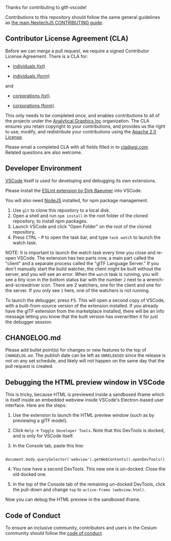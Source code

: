 Thanks for contributing to gltf-vscode!

Contributions to this repository should follow the same general guidelines as [the main NextechJS CONTRIBUTING guide](https://github.com/NextechGS/NextechJS/blob/master/CONTRIBUTING.md).

## Contributor License Agreement (CLA)

Before we can merge a pull request, we require a signed Contributor License Agreement.  There is a CLA for:

* [individuals (txt)](https://github.com/AnalyticalGraphicsInc/cesium/blob/master/Documentation/Contributors/CLAs/individual-cla-agi-v1.0.txt) 
- [individuals (form)](https://docs.google.com/forms/d/e/1FAIpQLScU-yvQdcdjCFHkNXwdNeEXx5Qhu45QXuWX_uF5qiLGFSEwlA/viewform) 

and
* [corporations (txt)](https://github.com/AnalyticalGraphicsInc/cesium/blob/master/Documentation/Contributors/CLAs/corporate-cla-agi-v1.0.txt).
- [corporations (form)](https://docs.google.com/forms/d/e/1FAIpQLSeYEaWlBl1tQEiegfHMuqnH9VxyfgXGyIw13C2sN7Fj3J3GVA/viewform).

This only needs to be completed once, and enables contributions to all of the projects under the [Analytical Graphics Inc](https://github.com/AnalyticalGraphicsInc) organization.  The CLA ensures you retain copyright to your contributions, and provides us the right to use, modify, and redistribute your contributions using the [Apache 2.0 License](LICENSE.md).

Please email a completed CLA with all fields filled in to [cla@agi.com](mailto:cla@agi.com).  Related questions are also welcome.

## Developer Environment

[VSCode](https://code.visualstudio.com/) itself is used for developing and debugging its own extensions.

Please install the [ESLint extension by Dirk Baeumer](https://marketplace.visualstudio.com/items?itemName=dbaeumer.vscode-eslint) into VSCode.

You will also need [NodeJS](https://nodejs.org/en/) installed, for npm package management.

1. Use `git` to clone this repository to a local disk.
2. Open a shell and run `npm install` in the root folder of the cloned repository, to install npm packages.
3. Launch VSCode and click "Open Folder" on the root of the cloned repository.
4. Press <kbd>CTRL</kbd> - <kbd>P</kbd> to open the task bar, and type `task watch` to launch the watch task.

NOTE: It is important to launch the watch task every time you close and re-open VSCode.  The extension has two parts now,
a main part called the "client" and a separate process called the "glTF Language Server."  If you don't
manually start the build watcher, the client might be built without the server, and you will see an error.  When the `watch`
task is running, you will see a tiny icon in the bottom status bar with the number `2` next to a wrench-and-screwdriver
icon.  There are 2 watchers, one for the client and one for the server.  If you only see `1` here, one of the watchers
is not running.

To launch the debugger, press <kbd>F5</kbd>.  This will open a second copy of VSCode, with a built-from-source version of
the extension installed.  If you already have the glTF extension from the marketplace installed, there will be an info message
letting you know that the built version has overwritten it for just the debugger session.

## CHANGELOG.md

Please add bullet point(s) for changes or new features to the top of `CHANGELOG.md`.  The publish date can be left as `UNRELEASED` since
the release is not on any set schedule, and likely will not happen on the same day that the pull request is created.

## Debugging the HTML preview window in VSCode

This is tricky, because HTML is previewed inside a sandboxed iframe which is itself inside an embedded webview inside
VSCode's Electron-based user interface.  Here are the steps:

1. Use the extension to launch the HTML preview window (such as by previewing a glTF model).

2. Click `Help` -> `Toggle Developer Tools`.  Note that this DevTools is docked, and is only for VSCode itself.

3. In the Console tab, paste this line:

```
    document.body.querySelector('webview').getWebContents().openDevTools();
```

4. You now have a second DevTools.  This new one is un-docked.  Close the old docked one.

5. In the top of the Console tab of the remaining un-docked DevTools, click the pull-down and change `top` to `active-frame (webview.html)`.

Now you can debug the HTML preview in the sandboxed iframe.

## Code of Conduct

To ensure an inclusive community, contributors and users in the Cesium community should follow the [code of conduct](./CODE_OF_CONDUCT.md).

